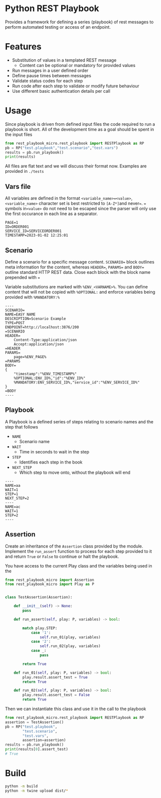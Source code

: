 # Python REST Playbook

Provides a framework for defining a series (playbook) of rest messages to perform automated testing or access of an endpoint.

# Features

-   Substitution of values in a templated REST message
    -   Content can be optional or mandatory for provided values
-   Run messages in a user defined order
-   Define pause times between messages
-   Validate status codes for each step
-   Run code after each step to validate or modify future behaviour
-   Use different basic authentication details per call

# Usage

Since playbook is driven from defined input files the code required to run a playbook is short. All of the development time as a goal should be spent in the input files

```python
from rest_playbook_micro.rest_playbook import RESTPlaybook as RP
pb = RP("test.playbook","test.scenario","test.vars")
results = pb.run_playbook()
print(results)
```

All files are flat text and we will discuss their format now. Examples are provided in `./tests`

## Vars file

All variables are defined in the format `<variable_name>=<value>`,
`<variable_name>` character set is best restricted to `[A-Z*]`and never`=`. `=` symbols in`<value>` do not need to be escaped since the parser will only use the first occurance in each line as a separator.

```text
PAGE=1
ID=ORDER001
SERVICE_ID=SERVICEORDER001
TIMESTAMP=2023-01-02 12:25:01
```

## Scenario

Define a scenario for a specific message content. `SCENARIO=` block outlines meta information for the content, whereas `HEADER=`, `PARAMS=` and `BODY=` outline standard HTTP REST data. Close each block with the block name prepended with `=`

Variable substitutions are marked with `%ENV_<VARNAME>%`. You can define content that will not be copied with `%OPTIONAL:` and enforce variables being provided with `%MANDATORY:%`

```text
----
SCENARIO=
NAME=EASY NAME
DESCRIPTION=Scenario Example
TYPE=POST
ENDPOINT=http://localhost:3876/200
=SCENARIO
HEADER=
	Content-Type:application/json
	Accept:application/json
=HEADER
PARAMS=
	page=%ENV_PAGE%
=PARAMS
BODY=
{
    "timestamp":"%ENV_TIMESTAMP%"
    %OPTIONAL:ENV_ID%,"id":"%ENV_ID%"
    %MANDATORY:ENV_SERVICE_ID%,"service_id":"%ENV_SERVICE_ID%"
}
=BODY
----
```

## Playbook

A Playbook is a defined series of steps relating to scenario names
and the step that follows

-   `NAME`
    -   Scenario name
-   `WAIT`
    -   Time in seconds to wait in the step
-   `STEP`
    -   Identifies each step in the book
-   `NEXT_STEP`
    -   Which step to move onto, without the playbook will end

```
----
NAME=aa
WAIT=1
STEP=1
NEXT_STEP=2
----
NAME=ac
WAIT=1
STEP=2
----
```

## Assertion

Create an inheritance of the `Assertion` class provided by the module. Implement the `run_assert` function to process for each step provided to it and return `True` or `False` to continue or halt the playbook.

You have access to the current Play class and the variables being used in the

```python
from rest_playbook_micro import Assertion
from rest_playbook_micro import Play as P


class TestAssertion(Assertion):

    def __init__(self) -> None:
        pass

    def run_assert(self, play: P, variables) -> bool:

        match play.STEP:
            case '1':
                self.run_01(play, variables)
            case '2':
                self.run_02(play, variables)
            case _:
                pass

        return True

    def run_01(self, play: P, variables) -> bool:
        play.result.assert_test = True
        return True

    def run_02(self, play: P, variables) -> bool:
        play.result.assert_test = False
        return True
```

Then we can instantiate this class and use it in the call to the playbook

```python
from rest_playbook_micro.rest_playbook import RESTPlaybook as RP
assertion = TestAssertion()
pb = RP("test.playbook",
        "test.scenario",
        "test.vars",
        assertion=assertion)
results = pb.run_playbook()
print(results[0].assert_test)
# True
```

# Build

```bash
python -m build
python -m twine upload dist/*
```
